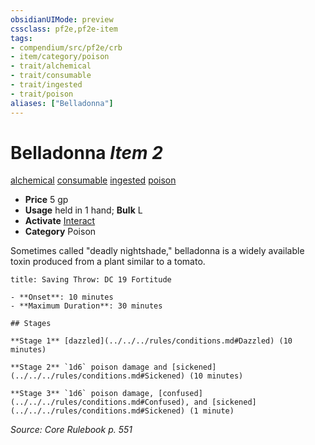 ```yaml
---
obsidianUIMode: preview
cssclass: pf2e,pf2e-item
tags:
- compendium/src/pf2e/crb
- item/category/poison
- trait/alchemical
- trait/consumable
- trait/ingested
- trait/poison
aliases: ["Belladonna"]
---
```

# Belladonna *Item 2*  
[alchemical](../../../Rules/traits/alchemical.md)  [consumable](../../../Rules/traits/consumable.md)  [ingested](../../../Rules/traits/ingested.md)  [poison](../../../Rules/traits/poison.md)  

- **Price** 5 gp
- **Usage** held in 1 hand; **Bulk** L
- **Activate** [Interact](../../../Rules/actions/interact.md)
- **Category** Poison

Sometimes called "deadly nightshade," belladonna is a widely available toxin produced from a plant similar to a tomato.

```ad-inline-affliction
title: Saving Throw: DC 19 Fortitude

- **Onset**: 10 minutes
- **Maximum Duration**: 30 minutes

## Stages

**Stage 1** [dazzled](../../../rules/conditions.md#Dazzled) (10 minutes)

**Stage 2** `1d6` poison damage and [sickened](../../../rules/conditions.md#Sickened) (10 minutes)

**Stage 3** `1d6` poison damage, [confused](../../../rules/conditions.md#Confused), and [sickened](../../../rules/conditions.md#Sickened) (1 minute)
```

*Source: Core Rulebook p. 551*
